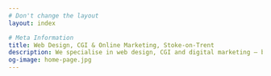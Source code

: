 ```yaml
---
# Don't change the layout
layout: index

# Meta Information
title: Web Design, CGI & Online Marketing, Stoke-on-Trent
description: We specialise in web design, CGI and digital marketing – based in Stoke-on-Trent. Call us on 01782 853973 for a free quotation today.
og-image: home-page.jpg
---
```

